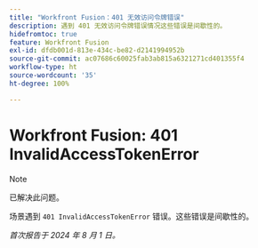 ```yaml
---
title: "Workfront Fusion：401 无效访问令牌错误"
description: 遇到 401 无效访问令牌错误情况这些错误是间歇性的。
hidefromtoc: true
feature: Workfront Fusion
exl-id: dfdb001d-813e-434c-be82-d2141994952b
source-git-commit: ac07686c60025fab3ab815a6321271cd401355f4
workflow-type: ht
source-wordcount: '35'
ht-degree: 100%

---
```


# Workfront Fusion: 401 InvalidAccessTokenError

>[!NOTE]
>
>已解决此问题。

场景遇到 `401 InvalidAccessTokenError` 错误。这些错误是间歇性的。

_首次报告于 2024 年 8 月 1 日。_
